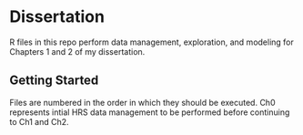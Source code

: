# Dissertation

R files in this repo perform data management, exploration, and modeling for Chapters 1 and 2 of my dissertation. 

## Getting Started

Files are numbered in the order in which they should be executed. Ch0 represents intial HRS data management to be performed before continuing to Ch1 and Ch2. 
